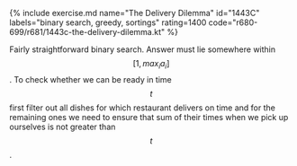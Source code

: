 {% include exercise.md name="The Delivery Dilemma" id="1443C" labels="binary search, greedy, sortings" rating=1400 code="r680-699/r681/1443c-the-delivery-dilemma.kt" %}

Fairly straightforward binary search. Answer must lie somewhere within $$[1, max_i{a_i}]$$.  To check whether we can be ready in time $$t$$ first filter out all dishes for which restaurant delivers on time and for the remaining ones we need to ensure that sum of their times when we pick up ourselves is not greater than $$t$$.
